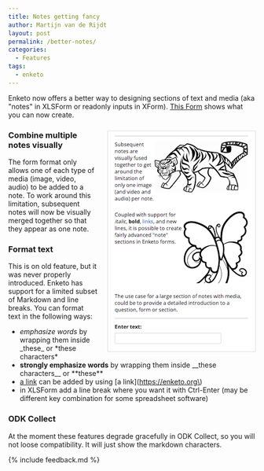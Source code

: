 ```yaml
---
title: Notes getting fancy
author: Martijn van de Rijdt
layout: post
permalink: /better-notes/
categories:
  - Features
tags:
  - enketo
---
```


Enketo now offers a better way to designing sections of text and media (aka "notes" in XLSForm or readonly inputs in XForm). [This Form](https://enke.to/notes) shows what you can now create.

<a style="float: right;border: 1px solid #ddd;margin: 10px 0 10px 20px;" href="https://enke.to/notes" title="Fancy Notes"><img src="../files/2014/02/fancy-note.png" alt="Fancy Notes"/></a>

### Combine multiple notes visually
The form format only allows one of each type of media (image, video, audio) to be added to a note. To work around this limitation, subsequent notes will now be visually merged together so that they appear as one note.

### Format text
This is on old feature, but it was never properly introduced. Enketo has support for a limited subset of Markdown and line breaks. You can format text in the following ways:

* _emphasize words_ by wrapping them inside \_these\_ or \*these characters\*
* __strongly emphasize words__ by wrapping them inside \_\_these characters\_\_ or \*\*these\*\*
* [a link](https://enketo.org) can be added by using \[a link\]\(https://enketo.org\) 
* in XLSForm add a line break where you want it with Ctrl-Enter (may be different key combination for some spreadsheet software)

### ODK Collect
At the moment these features degrade gracefully in ODK Collect, so you will not loose compatibility. It will just show the markdown characters.

{% include feedback.md %}
